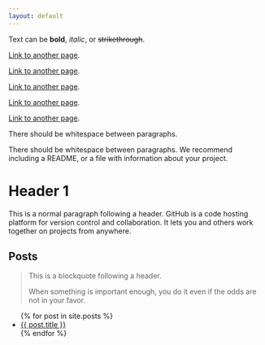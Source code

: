 ```yaml
---
layout: default
---
```


Text can be **bold**, _italic_, or ~~strikethrough~~.

[Link to another page](./another-page.html).

[Link to another page](./example.html).

[Link to another page](./example1.html).

[Link to another page](./example2.html).

[Link to another page](./example3.html).


There should be whitespace between paragraphs.

There should be whitespace between paragraphs. We recommend including a README, or a file with information about your project.

# Header 1

This is a normal paragraph following a header. GitHub is a code hosting platform for version control and collaboration. It lets you and others work together on projects from anywhere.

## Posts

> This is a blockquote following a header.
>
> When something is important enough, you do it even if the odds are not in your favor.
<ul>
  {% for post in site.posts %}
    <li>
      <a href="{{ post.url }}">{{ post.title }}</a>
    </li>
  {% endfor %}
</ul>
